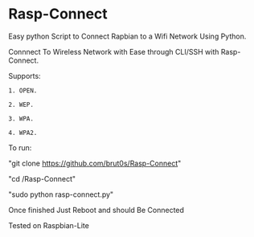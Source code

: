 # Rasp-Connect
Easy python Script to Connect Rapbian to a Wifi Network Using Python.


Connnect To Wireless Network with Ease through CLI/SSH with Rasp-Connect.

Supports:

    1. OPEN.
    
    2. WEP.
    
    3. WPA.
    
    4. WPA2.
    
 To run:
 
 "git clone https://github.com/brut0s/Rasp-Connect"
 
 "cd /Rasp-Connect"
 
 "sudo python rasp-connect.py"
 
 Once finished Just Reboot and should Be Connected

 Tested on Raspbian-Lite

